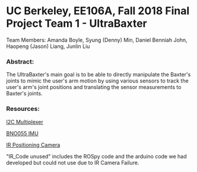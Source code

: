 # UC Berkeley, EE106A, Fall 2018 Final Project Team 1 - UltraBaxter

Team Members: Amanda Boyle, Syung (Denny) Min, Daniel Benniah John, Haopeng (Jason) Liang, Junlin Liu

### Abstract:
The UltraBaxter's main goal is to be able to directly manipulate the Baxter's joints 
to mimic the user's arm motion by using various sensors to track the user's arm's 
joint positions and translating the sensor measurements to Baxter's joints.

### Resources:
[I2C Multiplexer](https://learn.adafruit.com/adafruit-tca9548a-1-to-8-i2c-multiplexer-breakout/wiring-and-test)

[BNO055 IMU](https://learn.adafruit.com/adafruit-lsm9ds1-accelerometer-plus-gyro-plus-magnetometer-9-dof-breakout/downloads)

[IR Positioning Camera](https://www.dfrobot.com/wiki/index.php/Positioning_ir_camera)

"IR_Code unused" includes the ROSpy code and the arduino code we had developed but could not use due to IR Camera Failure.

